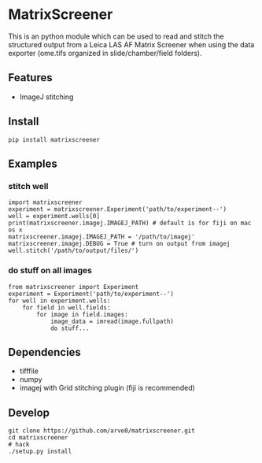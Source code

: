 # MatrixScreener #
This is an python module which can be used to read and stitch the structured output from a Leica LAS AF Matrix Screener when using the data exporter (ome.tifs organized in slide/chamber/field folders).


## Features
- ImageJ stitching


## Install ##
```
pip install matrixscreener
```


## Examples ##
### stitch well ###
```
import matrixscreener
experiment = matrixscreener.Experiment('path/to/experiment--')
well = experiment.wells[0]
print(matrixscreener.imagej.IMAGEJ_PATH) # default is for fiji on mac os x
matrixscreener.imagej.IMAGEJ_PATH = '/path/to/imagej'
matrixscreener.imagej.DEBUG = True # turn on output from imagej
well.stitch('/path/to/output/files/')
```

### do stuff on all images ###
```
from matrixscreener import Experiment
experiment = Experiment('path/to/experiment--')
for well in experiment.wells:
    for field in well.fields:
        for image in field.images:
            image_data = imread(image.fullpath)
            do stuff...
```


## Dependencies ##
- tifffile
- numpy
- imagej with Grid stitching plugin (fiji is recommended)


## Develop ##
```
git clone https://github.com/arve0/matrixscreener.git
cd matrixscreener
# hack
./setup.py install
```
